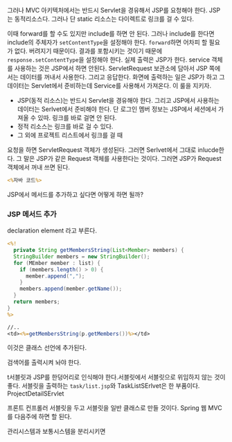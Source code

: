  그러나 MVC 아키텍처에서는 반드시 Servlet을 경유해서 JSP를 요청해야 한다. JSP는 동적리소스다. 그러나 단 static 리소스는 다이렉트로 링크를 걸 수 있다. 

이때 forward를 할 수도 있지만 include를 하면 안 된다. 그러나 include를 한다면 include의 주체자가 `setContentType`을 설정해야 한다. `forward`하면 어차피 할 필요가 없다. 버려지기 때문이다. 결과를 포함시키는 것이기 때문에 `response.setContentType`을 설정해야 한다. 실제 출력은 JSP가 한다. service 객체를 사용하는 것은 JSP에서 하면 안된다. ServletRequest 보관소에 담아서 JSP 쪽에서는 데이터를 꺼내서 사용한다. 그리고 응답한다. 화면에 출력하는 일은 JSP가 하고 그 데이터는 Servlet에서 준비하는데 Service를 사용해서 가져온다. 이 룰을 지키자.

- JSP(동적 리소스)는 반드시 Servlet을 경유해야 한다. 그리고 JSP에서 사용하는 데이터는 Serlvet에서 준비해야 한다. 단 로그인 멤버 정보는 JSP에서 세션에서 가져올 수 있따. 링크를 바로 걸면 안 된다.
- 정적 리소스는 링크를 바로 걸 수 있다.
- 그 외에 프로젝트 리스트에서 링크를 걸 때 

요청을 하면 ServletRequest 객체가 생성된다. 그러면 Serlvet에서 그대로 inlucde한다. 그 말은 JSP가 같은 Request 객체를 사용한다는 것이다. 그러면 JSP가 Request 객체에서 꺼내 쓰면 된다. 

```jsp
<%자바 코드%>
```

JSP에서 메서드를 추가하고 싶다면 어떻게 하면 될까?

### JSP 메서드 추가 

declaration element 라고 부른다.

```jsp
<%!
  private String getMembersString(List<Member> members) {
  StringBuilder members = new StringBuilder();
  for (MEmber member : list) {
    if (members.length() > 0) {
      member.append(",");
    } 
    members.append(member.getName());
  }
  return members;
}
%>

//..
<td><%=getMembersString(p.getMembers())%></td>
```

이것은 클래스 선언에 추가된다. 

검색어를 출력시켜 놔야 한다.

t서블릿과 JSP를 한덩어리로 인식해야 한다.서블릿에서 서블릿으로 위임하지 않는 것이 좋다. 서블릿을 출력하는 `task/list.jsp`와 TaskListSErlvet은 한 부품이다. ProjectDetailSErvlet

프론트 컨프롤러 서블릿을 두고 서블릿을 일반 클래스로 만들 것이다. Spring 웹 MVC를 다음주에 하면 할 된다. 

관리시스템과 보통시스템을 분리시키면